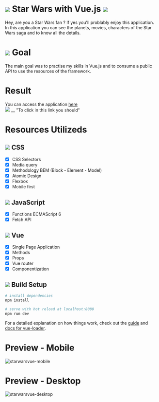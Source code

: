 # <img src="https://img.icons8.com/color/40/000000/star-wars.png"/> Star Wars with Vue.js <img src="https://img.icons8.com/color/40/000000/star-wars.png"/>
Hey, are you a Star Wars fan ? If yes you'll problably enjoy this application. <br>
In this application you can see the planets, movies, characters of the Star Wars saga and to know all the details.

# <img src="https://img.icons8.com/color/40/000000/goal--v1.png"/> Goal
The main goal was to practise my skills in Vue.js and to consume a public API to use the resources of the framework.

# Result 
You can access the application <a href="https://starwars-vue2.vercel.app/" target="_blank">here</a> <br>
<img src="https://img.icons8.com/color/48/000000/yoda.png"/> __ "To click in this link you should"

# Resources Utilizeds
## <img src="https://img.icons8.com/color/40/000000/css3.png"/> CSS
- [x] CSS Selectors
- [x] Media query
- [x] Methodology BEM (Block - Element - Model)
- [x] Atomic Design
- [x] Flexbox
- [x] Mobile first

## <img src="https://img.icons8.com/color/40/000000/javascript--v1.png"/> JavaScript
- [x] Functions ECMAScript 6 
- [x] Fetch API

## <img src="https://img.icons8.com/color/40/000000/vue-js.png"/> Vue
- [x] Single Page Application
- [x] Methods
- [x] Props
- [x] Vue router
- [x] Componentization

## <img src="https://img.icons8.com/emoji/40/000000/laptop-emoji.png"/> Build Setup

``` bash
# install dependencies
npm install

# serve with hot reload at localhost:8080
npm run dev
```

For a detailed explanation on how things work, check out the [guide](http://vuejs-templates.github.io/webpack/) and [docs for vue-loader](http://vuejs.github.io/vue-loader).

# Preview - Mobile
![starwarsvue-mobile](https://user-images.githubusercontent.com/51720161/162497586-a0cc175c-7801-4839-ae95-d42e52ba20ce.gif)

# Preview - Desktop
![starwarsvue-desktop](https://user-images.githubusercontent.com/51720161/162498348-89035654-6080-47a3-89d0-f9dbb904bb1f.gif)
